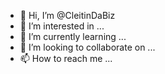 - 👋 Hi, I’m @CleitinDaBiz
- 👀 I’m interested in ...
- 🌱 I’m currently learning ...
- 💞️ I’m looking to collaborate on ...
- 📫 How to reach me ...

<!---
CleitinDaBiz/CleitinDaBiz is a ✨ special ✨ repository because its `README.md` (this file) appears on your GitHub profile.
You can click the Preview link to take a look at your changes.
--->
